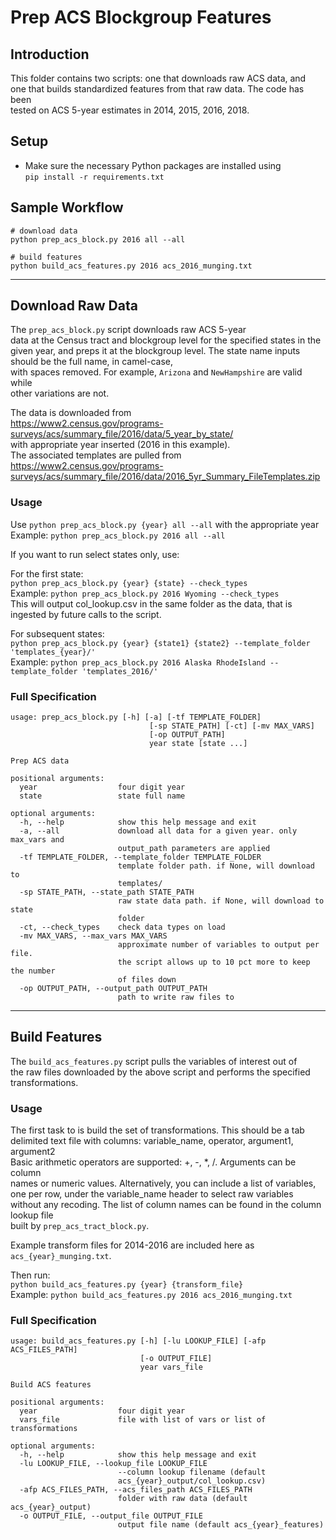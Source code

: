 # Prep ACS Blockgroup Features

## Introduction
This folder contains two scripts: one that downloads raw ACS data, and<br>
one that builds standardized features from that raw data.  The code has been <br>
tested on ACS 5-year estimates in 2014, 2015, 2016, 2018.

## Setup
* Make sure the necessary Python packages are installed using <br>
`pip install -r requirements.txt`

## Sample Workflow
```
# download data
python prep_acs_block.py 2016 all --all

# build features
python build_acs_features.py 2016 acs_2016_munging.txt
```

-----

## Download Raw Data
The `prep_acs_block.py` script downloads raw ACS 5-year<br>
data at the Census tract and blockgroup level for the specified states in the<br>
given year, and preps it at the blockgroup level.  The state name inputs should be the full name, in camel-case, <br>
with spaces removed.  For example, `Arizona` and `NewHampshire` are valid while <br>
other variations are not.

The data is downloaded from<br>
https://www2.census.gov/programs-surveys/acs/summary_file/2016/data/5_year_by_state/ <br>
with appropriate year inserted (2016 in this example).<br>
The associated templates are pulled from <br>
https://www2.census.gov/programs-surveys/acs/summary_file/2016/data/2016_5yr_Summary_FileTemplates.zip

### Usage
Use `python prep_acs_block.py {year} all --all` with the appropriate year<br>
Example: `python prep_acs_block.py 2016 all --all`

If you want to run select states only, use:<br>

For the first state:<br>
`python prep_acs_block.py {year} {state} --check_types` <br>
Example: `python prep_acs_block.py 2016 Wyoming --check_types` <br>
This will output col_lookup.csv in the same folder as the data, that is <br>
ingested by future calls to the script.

For subsequent states:<br>
`python prep_acs_block.py {year} {state1} {state2} --template_folder 'templates_{year}/'`<br>
Example: `python prep_acs_block.py 2016 Alaska RhodeIsland --template_folder 'templates_2016/'`

### Full Specification
```
usage: prep_acs_block.py [-h] [-a] [-tf TEMPLATE_FOLDER]
                               [-sp STATE_PATH] [-ct] [-mv MAX_VARS]
                               [-op OUTPUT_PATH]
                               year state [state ...]

Prep ACS data

positional arguments:
  year                  four digit year
  state                 state full name

optional arguments:
  -h, --help            show this help message and exit
  -a, --all             download all data for a given year. only max_vars and
                        output_path parameters are applied
  -tf TEMPLATE_FOLDER, --template_folder TEMPLATE_FOLDER
                        template folder path. if None, will download to
                        templates/
  -sp STATE_PATH, --state_path STATE_PATH
                        raw state data path. if None, will download to state
                        folder
  -ct, --check_types    check data types on load
  -mv MAX_VARS, --max_vars MAX_VARS
                        approximate number of variables to output per file.
                        the script allows up to 10 pct more to keep the number
                        of files down
  -op OUTPUT_PATH, --output_path OUTPUT_PATH
                        path to write raw files to
```

-----

## Build Features
The `build_acs_features.py` script pulls the variables of interest out of<br>
the raw files downloaded by the above script and performs the specified <br>
transformations.

### Usage
The first task to is build the set of transformations.  This should be a tab<br>
delimited text file with columns: variable_name, operator, argument1, argument2<br>
Basic arithmetic operators are supported: +, -, *, /.  Arguments can be column<br>
names or numeric values.  Alternatively, you can include a list of variables,
one per row, under the variable_name header to select raw variables without
any recoding.  The list of column names can be found in the column lookup file<br>
built by `prep_acs_tract_block.py`.

Example transform files for 2014-2016 are included here as <br>
`acs_{year}_munging.txt`.

Then run:<br>
`python build_acs_features.py {year} {transform_file}`<br>
Example: `python build_acs_features.py 2016 acs_2016_munging.txt`

### Full Specification
```
usage: build_acs_features.py [-h] [-lu LOOKUP_FILE] [-afp ACS_FILES_PATH]
                             [-o OUTPUT_FILE]
                             year vars_file

Build ACS features

positional arguments:
  year                  four digit year
  vars_file             file with list of vars or list of transformations

optional arguments:
  -h, --help            show this help message and exit
  -lu LOOKUP_FILE, --lookup_file LOOKUP_FILE
                        --column lookup filename (default
                        acs_{year}_output/col_lookup.csv)
  -afp ACS_FILES_PATH, --acs_files_path ACS_FILES_PATH
                        folder with raw data (default acs_{year}_output)
  -o OUTPUT_FILE, --output_file OUTPUT_FILE
                        output file name (default acs_{year}_features)
```
